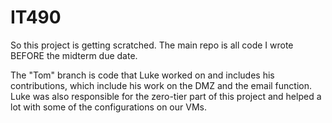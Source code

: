 # IT490

So this project is getting scratched. The main repo is all code I wrote BEFORE the midterm due date.

The "Tom" branch is code that Luke worked on and includes his contributions, which include his work on the DMZ and the email function. Luke was also responsible for the zero-tier part of this project and helped a lot with some of the configurations on our VMs. 

